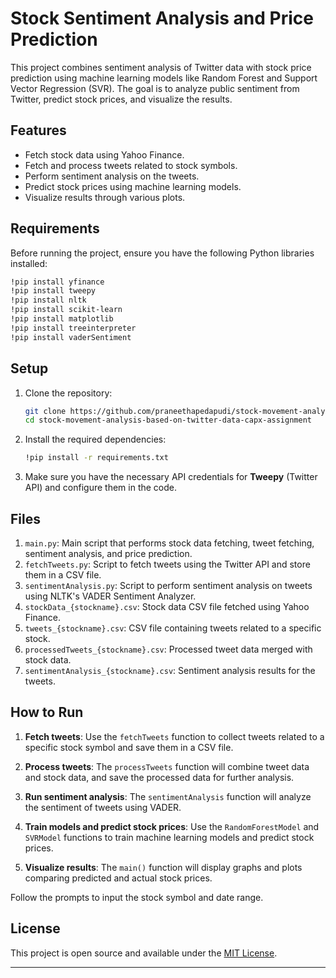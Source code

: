 # Stock Sentiment Analysis and Price Prediction

This project combines sentiment analysis of Twitter data with stock price prediction using machine learning models like Random Forest and Support Vector Regression (SVR). The goal is to analyze public sentiment from Twitter, predict stock prices, and visualize the results.

## Features

- Fetch stock data using Yahoo Finance.
- Fetch and process tweets related to stock symbols.
- Perform sentiment analysis on the tweets.
- Predict stock prices using machine learning models.
- Visualize results through various plots.

## Requirements

Before running the project, ensure you have the following Python libraries installed:

```bash
!pip install yfinance
!pip install tweepy
!pip install nltk
!pip install scikit-learn
!pip install matplotlib
!pip install treeinterpreter
!pip install vaderSentiment
```

## Setup

1. Clone the repository:

   ```bash
   git clone https://github.com/praneethapedapudi/stock-movement-analysis-based-on-twitter-data-capx-assignment.git
   cd stock-movement-analysis-based-on-twitter-data-capx-assignment
   ```

2. Install the required dependencies:

   ```bash
   !pip install -r requirements.txt
   ```

3. Make sure you have the necessary API credentials for **Tweepy** (Twitter API) and configure them in the code.

## Files

1. `main.py`: Main script that performs stock data fetching, tweet fetching, sentiment analysis, and price prediction.
2. `fetchTweets.py`: Script to fetch tweets using the Twitter API and store them in a CSV file.
3. `sentimentAnalysis.py`: Script to perform sentiment analysis on tweets using NLTK's VADER Sentiment Analyzer.
4. `stockData_{stockname}.csv`: Stock data CSV file fetched using Yahoo Finance.
5. `tweets_{stockname}.csv`: CSV file containing tweets related to a specific stock.
6. `processedTweets_{stockname}.csv`: Processed tweet data merged with stock data.
7. `sentimentAnalysis_{stockname}.csv`: Sentiment analysis results for the tweets.

## How to Run

1. **Fetch tweets**: Use the `fetchTweets` function to collect tweets related to a specific stock symbol and save them in a CSV file.

2. **Process tweets**: The `processTweets` function will combine tweet data and stock data, and save the processed data for further analysis.

3. **Run sentiment analysis**: The `sentimentAnalysis` function will analyze the sentiment of tweets using VADER.

4. **Train models and predict stock prices**: Use the `RandomForestModel` and `SVRModel` functions to train machine learning models and predict stock prices.

5. **Visualize results**: The `main()` function will display graphs and plots comparing predicted and actual stock prices.


Follow the prompts to input the stock symbol and date range.

## License

This project is open source and available under the [MIT License](LICENSE).

---
